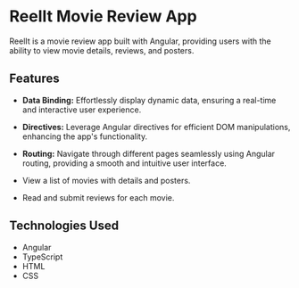 # ReelIt Movie Review App

ReelIt is a movie review app built with Angular, providing users with the ability to view movie details, reviews, and posters.

## Features

- **Data Binding:** Effortlessly display dynamic data, ensuring a real-time and interactive user experience.

- **Directives:** Leverage Angular directives for efficient DOM manipulations, enhancing the app's functionality.

- **Routing:** Navigate through different pages seamlessly using Angular routing, providing a smooth and intuitive user interface.

- View a list of movies with details and posters.
- Read and submit reviews for each movie.

## Technologies Used

- Angular
- TypeScript
- HTML
- CSS

